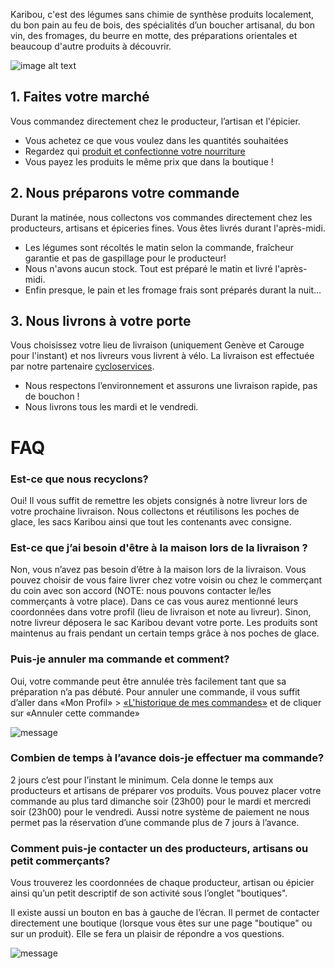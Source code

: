 Karibou, c'est des légumes sans chimie de synthèse produits localement, du bon pain au feu de bois, des spécialités d’un boucher artisanal, du bon vin, des fromages, du beurre en motte, des préparations orientales et beaucoup d'autre produits à découvrir.

![image alt text](https://ucarecdn.com/9b387f19-e03f-470e-ae93-a7c453010268/)

## 1. Faites votre marché
Vous commandez directement chez le producteur, l’artisan et l'épicier.
* Vous achetez ce que vous voulez dans les quantités souhaitées 
* Regardez qui [produit et confectionne votre nourriture](https://karibou.ch/shops) 
* Vous payez les produits le même prix que dans la boutique !

## 2. Nous préparons votre commande
Durant la matinée, nous collectons vos commandes directement chez les producteurs, artisans et épiceries fines. Vous êtes livrés durant l'après-midi.
* Les légumes sont récoltés le matin selon la commande, fraîcheur garantie et pas de gaspillage pour le producteur!
* Nous n'avons aucun stock. Tout est préparé le matin et livré l'après-midi.
* Enfin presque, le pain et les fromage frais sont préparés durant la nuit…

## 3. Nous livrons à votre porte
Vous choisissez votre lieu de livraison (uniquement Genève et Carouge pour l'instant) et nos livreurs vous livrent à vélo. La livraison est effectuée par notre partenaire [cycloservices](http://www.cycloservices.ch/).
* Nous respectons l’environnement et assurons une livraison rapide, pas de bouchon !
* Nous livrons tous les  mardi et le vendredi.




# FAQ

### Est-ce que nous recyclons?

Oui!  Il vous suffit de remettre les objets consignés à notre livreur lors de votre prochaine livraison. Nous collectons et réutilisons les poches de glace, les sacs Karibou ainsi que tout les contenants avec consigne.

### Est-ce que j’ai besoin d'être à la maison lors de la livraison ?

Non, vous n’avez pas besoin d’être à la maison lors de la livraison. Vous pouvez choisir de vous faire livrer chez votre voisin ou chez le commerçant du coin avec son accord (NOTE:  nous pouvons contacter le/les commerçants à votre place). Dans ce cas vous aurez mentionné leurs coordonnées dans votre profil (lieu de livraison et note au livreur). Sinon, notre livreur déposera le sac Karibou devant votre porte. Les produits sont maintenus au frais pendant un certain temps grâce à nos poches de glace.

### Puis-je annuler ma commande et comment?

Oui, votre commande peut être annulée très facilement tant que sa préparation n’a pas débuté. Pour annuler une commande, il vous suffit d’aller dans «Mon Profil» > [«L'historique de mes commandes»](/account/orders) et de cliquer sur «Annuler cette commande»

![message](https://ucarecdn.com/6f8439eb-ce87-4611-981e-fd1c6d5eba8e/-/resize/x200/")

### Combien de temps à l’avance dois-je effectuer ma commande?

2 jours c’est pour l’instant le minimum. Cela donne le temps aux producteurs et artisans de préparer vos produits. Vous pouvez placer votre commande au plus tard dimanche soir (23h00) pour le mardi et mercredi soir (23h00) pour le vendredi. Aussi notre système de paiement ne nous permet pas la réservation d’une commande plus de 7 jours à l’avance.

### Comment puis-je contacter un des producteurs, artisans ou petit commerçants?

Vous trouverez les coordonnées de chaque producteur, artisan ou épicier ainsi qu’un petit descriptif de son activité sous l’onglet "boutiques".

Il existe aussi un bouton en bas à gauche de l’écran. Il permet de contacter directement une boutique (lorsque vous êtes sur une page "boutique" ou sur un produit). Elle se fera un plaisir de répondre a vos questions.

![message](https://ucarecdn.com/0a4e6346-0c45-4920-9852-673b1c16d346/-/resize/x100/)
